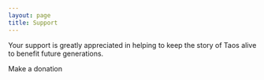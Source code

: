 ```yaml
---
layout: page
title: Support
---
```


Your support is greatly appreciated in helping to keep the story of Taos alive to benefit future generations.

Make a donation
